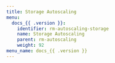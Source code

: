 ```yaml
---
title: Storage Autoscaling
menu:
  docs_{{ .version }}:
    identifier: rm-autoscaling-storage
    name: Storage Autoscaling
    parent: rm-autoscaling
    weight: 92
menu_name: docs_{{ .version }}
---
```

